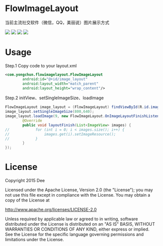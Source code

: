 FlowImageLayout
==============

当前主流社交软件（微信，QQ，美丽说）图片展示方式

![](https://github.com/ioneday/FlowImageLayout/blob/master/screenshot/screen1.png?raw=true)
![](https://github.com/ioneday/FlowImageLayout/blob/master/screenshot/screen2.png?raw=true)
![](https://github.com/ioneday/FlowImageLayout/blob/master/screenshot/screen3.png?raw=true)
![](https://github.com/ioneday/FlowImageLayout/blob/master/screenshot/screen4.png?raw=true)

Usage
===
Step.1 Copy code to your layout.xml
``` xml
<com.yongchun.flowimagelayout.FlowImageLayout
        android:id="@+id/image_layout"
        android:layout_width="match_parent"
        android:layout_height="wrap_content"/>
```
Step.2 initView、setSingleImageSize、loadImage
``` java
FlowImageLayout image_layout = (FlowImageLayout) findViewById(R.id.image_layout);
image_layout.setSingleImageSize(800,640);
image_layout.loadImage(9, new FlowImageLayout.OnImageLayoutFinishListener() {
        @Override
        public void layoutFinish(List<ImageView> images) {
//            for (int i = 0; i < images.size(); i++) {
//                images.get(i).setImageResource();
//            }
        }
});
```

License
===
Copyright 2015 Dee

Licensed under the Apache License, Version 2.0 (the "License");
you may not use this file except in compliance with the License.
You may obtain a copy of the License at

   http://www.apache.org/licenses/LICENSE-2.0

Unless required by applicable law or agreed to in writing, software
distributed under the License is distributed on an "AS IS" BASIS,
WITHOUT WARRANTIES OR CONDITIONS OF ANY KIND, either express or implied.
See the License for the specific language governing permissions and
limitations under the License.